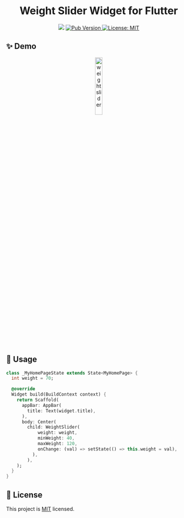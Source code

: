 <h1 align="center">Weight Slider Widget for Flutter</h1>
<p align="center">
  <img src="https://api.codemagic.io/apps/5e1b33e348f5bc0b2ae8d4c4/5e1b33e348f5bc0b2ae8d4c3/status_badge.svg" />
  <a href="https://pub.dev/packages/weight_slider">
    <img alt="Pub Version" src="https://img.shields.io/pub/v/weight_slider">
  </a>
  <a href="https://raw.githubusercontent.com/coval-solutions/weight-slider/master/LICENSE">
    <img alt="License: MIT" src="https://img.shields.io/badge/license-MIT-yellow.svg" target="_blank" />
  </a>
</p>

## ✨ Demo
<p align="center"><img width="20%" src="https://raw.githubusercontent.com/coval-solutions/weight-slider/master/images/1.gif" alt="weight slider"/></p>

## 🚀 Usage
```dart
class _MyHomePageState extends State<MyHomePage> {
  int weight = 70;

  @override
  Widget build(BuildContext context) {
    return Scaffold(
      appBar: AppBar(
        title: Text(widget.title),
      ),
      body: Center(
        child: WeightSlider(
            weight: weight,
            minWeight: 40,
            maxWeight: 120,
            onChange: (val) => setState(() => this.weight = val),
          ),
        ),
    );
  }
}
```

## 📝 License
This project is [MIT](https://raw.githubusercontent.com/coval-solutions/weight-slider/master/LICENSE) licensed.